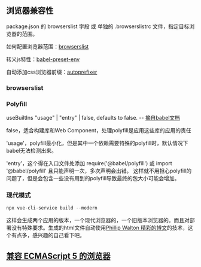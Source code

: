 
## 浏览器兼容性
package.json 的 browserslist 字段 或 单独的 .browserslistrc 文件，指定目标浏览器的范围。

如何配置浏览器范围：[browserslist](https://github.com/browserslist/browserslist)

转义js特性：[babel-preset-env](https://new.babeljs.io/docs/en/next/babel-preset-env.html)

自动添加css浏览器前缀：[autoprefixer](https://github.com/postcss/autoprefixer)

### browserslist


### Polyfill

useBuiltIns  "usage" | "entry" | false, defaults to false. -- [摘自babel文档](https://new.babeljs.io/docs/en/next/babel-preset-env.html#usebuiltins-usage)

false，适合构建库和Web Component，处理polyfill是应用这些库的应用的责任

'usage'，polyfill最小化，但是其中一个依赖需要特殊的polyfill时，默认情况下babel无法检测出来。

'entry'，这个得在入口文件处添加 require('@babel/polyfill') 或 import '@babel/polyfill' 且只能声明一次，多次声明会出错。 这样就不用担心polyfill的问题了，但是会包含一些没有用到的polyfill导致最终的包大小可能会增加。

### 现代模式

```js
npx vue-cli-service build --modern
```
这样会生成两个应用的版本，一个现代浏览器的，一个旧版本浏览器的。而且对部署没有特殊要求。生成的html文件自动使用[Phillip Walton 精彩的博文](https://philipwalton.com/articles/deploying-es2015-code-in-production-today/)的技术，这个有点多，感兴趣的自己看下吧。


## [兼容 ECMAScript 5 的浏览器](https://caniuse.com/#feat=es5)